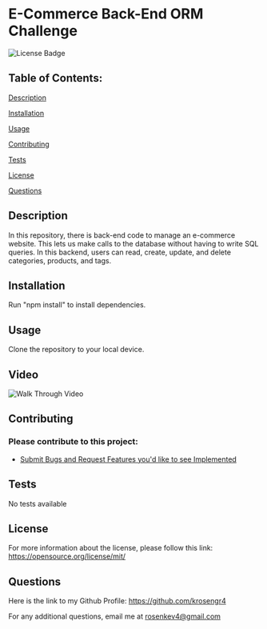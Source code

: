 # E-Commerce Back-End ORM Challenge 
 
![License Badge](https://img.shields.io/badge/License-MIT-blue.svg)

## Table of Contents: 
[Description](#description) 

[Installation](#installation) 

[Usage](#usage) 

[Contributing](#contributing) 

[Tests](#tests) 

[License](#license) 

[Questions](#questions) 


## Description
In this repository, there is back-end code to manage an e-commerce website. This lets us make calls to the database without having to write SQL queries. In this backend, users can read, create, update, and delete categories, products, and tags. 

## Installation
Run "npm install" to install dependencies.

## Usage
Clone the repository to your local device.

## Video
![Walk Through Video](https://drive.google.com/file/d/1LWttH_lKO6u2D3wceemFqzOEpNbWBxbG/view)

## Contributing

### Please contribute to this project:
- [Submit Bugs and Request Features you'd like to see Implemented](https://github.com/krosengr4/ECommerce-Back-End/issues)

## Tests
No tests available

## License
For more information about the license, please follow this link: https://opensource.org/license/mit/

## Questions
Here is the link to my Github Profile: https://github.com/krosengr4 

For any additional questions, email me at rosenkev4@gmail.com
